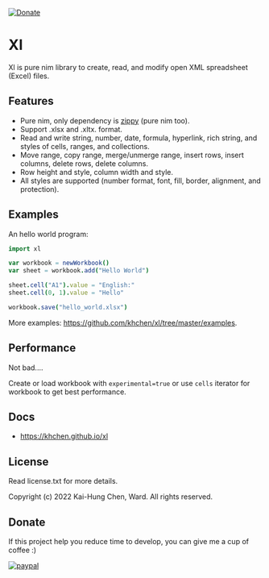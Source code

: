 [![Donate](https://img.shields.io/badge/Donate-PayPal-green.svg)](https://paypal.me/khchen0915?country.x=TW&locale.x=zh_TW)

# Xl
Xl is pure nim library to create, read, and modify open XML spreadsheet (Excel) files.

## Features
- Pure nim, only dependency is [zippy](https://github.com/guzba/zippy "zippy") (pure nim too).
- Support .xlsx and .xltx. format.
- Read and write string, number, date, formula, hyperlink, rich string, and styles of cells, ranges, and collections.
- Move range, copy range, merge/unmerge range, insert rows, insert columns, delete rows, delete columns.
- Row height and style, column width and style.
- All styles are supported (number format, font, fill, border, alignment, and protection).

## Examples
An hello world program:
```nim
import xl

var workbook = newWorkbook()
var sheet = workbook.add("Hello World")

sheet.cell("A1").value = "English:"
sheet.cell(0, 1).value = "Hello"

workbook.save("hello_world.xlsx")
```

More examples: https://github.com/khchen/xl/tree/master/examples.

## Performance

Not bad....

Create or load workbook with `experimental=true` or use `cells` iterator for workbook to get best performance.

## Docs
* https://khchen.github.io/xl

## License
Read license.txt for more details.

Copyright (c) 2022 Kai-Hung Chen, Ward. All rights reserved.

## Donate
If this project help you reduce time to develop, you can give me a cup of coffee :)

[![paypal](https://www.paypalobjects.com/en_US/i/btn/btn_donateCC_LG.gif)](https://paypal.me/khchen0915?country.x=TW&locale.x=zh_TW)
